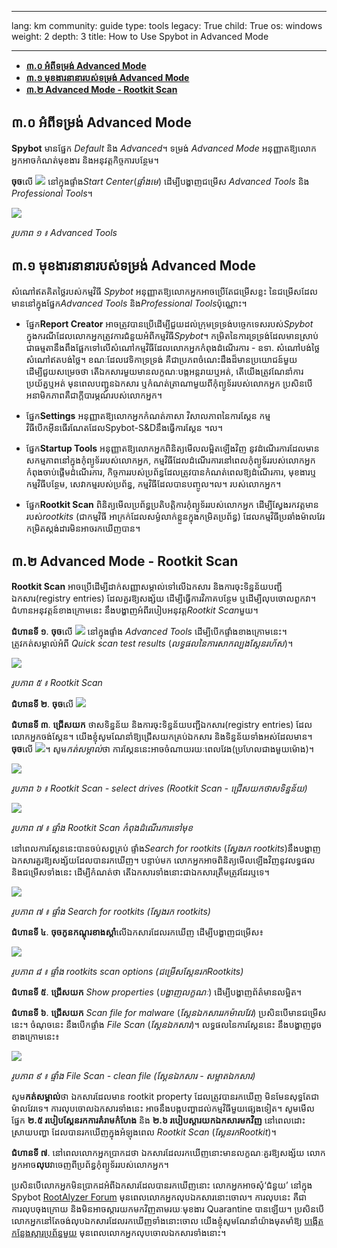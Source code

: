 

---

lang: km
community: guide
type: tools
legacy: True
child: True
os: windows
weight: 2
depth: 3
title: How to Use Spybot in Advanced Mode

---

- [**៣.០ អំពីទម្រង់ Advanced Mode**](#3.0)
- [**៣.១ មុខងារនានារបស់ទម្រង់ Advanced Mode**](#3.1)
- [**៣.២ Advanced Mode - Rootkit Scan**](#3.2)


<a name="3.0"></a>
## ៣.០ អំពីទម្រង់ Advanced Mode ##

**Spybot** មានផ្នែក *Default* និង *Advanced*។ ទម្រង់ *Advanced Mode* អនុញ្ញាតឱ្យលោកអ្នកអាចកំណត់មុខងារ និងអនុវត្តកិច្ចការបន្ថែម។

**ចុច**លើ ![](/sbox/screen/spybot-en-1/16.png) នៅក្នុងផ្ទាំង*Start Center*(*ផ្ទាំងមេ*) ដើម្បីបង្ហាញជម្រើស *Advanced Tools* និង *Professional Tools*។

![](/sbox/screen/spybot-en-1/15a.png)

*រូបភាព ១ ៖ Advanced Tools*


<a name="3.1"></a>
## ៣.១ មុខងារនានារបស់ទម្រង់ Advanced Mode ## 

សំណៅឥតគិតថ្លៃរបស់កម្មវិធី *Spybot* អនុញ្ញាតឱ្យលោកអ្នកអាចប្រើតែជម្រើសខ្លះ នៃជម្រើសដែលមាននៅក្នុងផ្នែក*Advanced Tools* និង*Professional Tools*ប៉ុណ្ណោះ។

- ផ្នែក**Report Creator** អាចត្រូវបានប្រើដើម្បីជួយដល់ក្រុមទ្រទ្រង់បច្ចេកទេសរបស់*Spybot* ក្នុងករណីដែលលោកអ្នកត្រូវការជំនួយអំពីកម្មវិធី*Spybot*។ កម្រិតនៃការទ្រទ្រង់ដែលមានស្រាប់ ជាធម្មតានឹងពឹងផ្អែកទៅលើសំណៅកម្មវិធីដែលលោកអ្នកកំពុងដំណើរការ - ឧទា. សំណៅបង់ថ្លៃ សំណៅឥតបង់ថ្លៃ។ ខណៈដែលវេទិកាទ្រទ្រង់ គឺជាប្រភពចំណេះដឹងដ៏មានប្រយោជន៍មួយ ដើម្បីជួយសម្រេចថា តើឯកសារមួយមានលក្ខណៈបង្កអន្តរាយឬអត់, តើយើងត្រូវណែនាំការប្រយ័ត្នឬអត់ មុនពេលបញ្ជូនឯកសារ ឬកំណត់ត្រាណាមួយពីកុំព្យូទ័ររបស់លោកអ្នក ប្រសិនបើអនាមិកភាពគឺជាក្តីបារម្ភណ៍របស់លោកអ្នក។

- ផ្នែក**Settings** អនុញ្ញាតឱ្យលោកអ្នកកំណត់ភាសា វិសាលភាពនៃការស្គែន កម្មវិធីបើកអ៊ីនធើរណែតដែលSpybot-S&Dនឹងធ្វើការស្គែន ។ល។

- ផ្នែក**Startup Tools** អនុញ្ញាតឱ្យលោកអ្នកពិនិត្យមើលលម្អិតឡើងវិញ នូវដំណើរការដែលមានសកម្មភាពនៅក្នុងកុំព្យូទ័ររបស់លោកអ្នក,   កម្មវិធីដែលដំណើរការនៅពេលកុំព្យូទ័ររបស់លោកអ្នកកំពុងចាប់ផ្តើមដំណើរការ,   កិច្ចការរបស់ប្រព័ន្ធដែលត្រូវបានកំណត់ពេលឱ្យដំណើរការ,  មុខងារឬកម្មវិធីបន្ថែម, សេវាកម្មរបស់ប្រព័ន្ធ, កម្មវិធីដែលបានបញ្ចូល។ល។ របស់លោកអ្នក។ 
 
- ផ្នែក**Rootkit Scan** ពិនិត្យមើលប្រព័ន្ធប្រតិបត្តិការកុំព្យូទ័ររបស់លោកអ្នក ដើម្បីស្វែងរកវត្តមានរបស់*rootkits* (ជាកម្មវិធី         អាក្រក់ដែលសម្ងំលាក់ខ្លួនក្នុងកម្រិតប្រព័ន្ធ) ដែលកម្មវិធីប្រឆាំងម៉ាលវែរកម្រិតស្តង់ដារមិនអាចរកឃើញបាន។

<a name="3.2"></a>
## ៣.២ Advanced Mode - Rootkit Scan ##

**Rootkit Scan** អាចប្រើដើម្បីដាក់សញ្ញាសម្គាល់ទៅលើឯកសារ និងការចុះទិន្នន័យបញ្ជីឯកសារ(registry entries) ដែលគួរឱ្យសង្ស័យ ដើម្បីធ្វើការវិភាគបន្ថែម ឬដើម្បីលុបចោលពួកវា។ ជំហានអនុវត្តន៍ខាងក្រោមនេះ នឹងបង្ហាញអំពីរបៀបអនុវត្ត*Rootkit Scan*មួយ។

**ជំហានទី ១**. **ចុច**លើ ![](/sbox/screen/spybot-en-1/61.png) នៅក្នុងផ្ទាំង *Advanced Tools* ដើម្បីបើកផ្ទាំងខាងក្រោមនេះ។ ត្រូវកត់សម្គាល់អំពី *Quick scan test results* (*លទ្ធផលនៃការសាកល្បងស្គែនរហ័ស*)។

![](/sbox/screen/spybot-en-1/57.png)

*រូបភាព ៥ ៖ Rootkit Scan*

**ជំហានទី ២**. **ចុច**លើ ![](/sbox/screen/spybot-en-1/58.png)

**ជំហានទី ៣**. **ជ្រើសយក** ថាសទិន្នន័យ និងការចុះទិន្នន័យបញ្ជីឯកសារ(registry entries) ដែលលោកអ្នកចង់ស្គែន។ យើងខ្ញុំសូមណែនាំឱ្យជ្រើសយកគ្រប់ឯកសារ និងទិន្នន័យទាំងអស់ដែលមាន។ **ចុច**លើ ![](/sbox/screen/spybot-en-1/04.png)។ សូម*កត់សម្គាល់*ថា ការស្គែននេះអាចចំណាយរយៈពេលវែង(ប្រហែលជាងមួយម៉ោង)។

![](/sbox/screen/spybot-en-1/59.png)

*រូបភាព ៦ ៖ Rootkit Scan - select drives (Rootkit Scan - ជ្រើសយកថាសទិន្នន័យ)*

![](/sbox/screen/spybot-en-1/60.png)

*រូបភាព ៧ ៖ ផ្ទាំង Rootkit Scan កំពុងដំណើរការទៅមុខ*

នៅពេលការស្គែននេះបានចប់សព្វគ្រប់  ផ្ទាំង*Search for rootkits* (*ស្វែងរក rootkits*)នឹងបង្ហាញឯកសារគួរឱ្យសង្ស័យដែលបានរកឃើញ។ បន្ទាប់មក លោកអ្នកអាចពិនិត្យមើលឡើងវិញនូវលទ្ធផល និងជម្រើសទាំងនេះ ដើម្បីកំណត់ថា តើឯកសារទាំងនោះជាឯកសារត្រឹមត្រូវដែរឬទេ។

![](/sbox/screen/spybot-en-1/62.png)

*រូបភាព ៧ ៖ ផ្ទាំង Search for rootkits (ស្វែងរក rootkits)*

**ជំហានទី ៤**. **ចុចកូនកណ្តុរខាងស្តាំ**លើឯកសារដែលរកឃើញ ដើម្បីបង្ហាញជម្រើស៖

![](/sbox/screen/spybot-en-1/63.png)

*រូបភាព ៨ ៖ ផ្ទាំង rootkits scan options (ជម្រើសស្គែនរកRootkits)*

**ជំហានទី ៥**. **ជ្រើសយក** *Show properties* (*បង្ហាញលក្ខណៈ*) ដើម្បីបង្ហាញព័ត៌មានលម្អិត។

**ជំហានទី ៦**. **ជ្រើសយក** *Scan file for malware* (*ស្គែនឯកសាររកម៉ាលវែរ*) ប្រសិនបើមានជម្រើសនេះ។ ចំណុចនេះ នឹងបើកផ្ទាំង *File Scan* (*ស្គែនឯកសារ*)។ លទ្ធផលនៃការស្គែននេះ នឹងបង្ហាញដូចខាងក្រោមនេះ៖ 

![](/sbox/screen/spybot-en-1/64.png)

*រូបភាព ៩ ៖ ផ្ទាំង File Scan - clean file (ស្គែនឯកសារ - សម្អាតឯកសារ)*

សូម**កត់សម្គាល់**ថា ឯកសារដែលមាន rootkit property ដែលត្រូវបានរកឃើញ មិនមែនសុទ្ធតែជាម៉ាលវែរទេ។ ការលុបចោលឯកសារទាំងនេះ អាចនឹងបង្កបញ្ហាដល់កម្មវិធីមួយផ្សេងទៀត។ សូមមើលផ្នែក **២.៥ របៀបស្គែនរកការគំរាមកំហែង** និង **២.៦ របៀបស្តារយកឯកសារមកវិញ** នៅពេលដោះស្រាយបញ្ហា ដែលបានរកឃើញក្នុងអំឡុងពេល *Rootkit Scan* (*ស្គែនរកRootkit*)។

**ជំហានទី ៧**. នៅពេលលោកអ្នកប្រាកដថា ឯកសារដែលរកឃើញនោះមានលក្ខណៈគួរឱ្យសង្ស័យ លោកអ្នកអាច**លុប**វាចេញពីប្រព័ន្ធកុំព្យូទ័ររបស់លោកអ្នក។

ប្រសិនបើលោកអ្នកមិនប្រាកដអំពីឯកសារដែលបានរកឃើញនោះ លោកអ្នកអាចសុំ‘ជំនួយ’ នៅក្នុង Spybot [RootAlyzer Forum](http://forums.spybot.info/forumdisplay.php?f=46) មុនពេលលោកអ្នកលុបឯកសារនោះចោល។ ការលុបនេះ គឺជាការលុបចុងក្រោយ និងមិនអាចស្តារយកមកវិញតាមរយៈមុខងារ Quarantine បានឡើយ។ ប្រសិនបើលោកអ្នកនៅតែចង់លុបឯកសារដែលរកឃើញទាំងនោះចោល យើងខ្ញុំសូមណែនាំយ៉ាងមុតមាំឱ្យ [បង្កើតកន្លែងស្តារប្រព័ន្ធមួយ](http://windows.microsoft.com/en-us/windows/system-restore-faq) មុនពេលលោកអ្នកលុបចោលឯកសារទាំងនោះ។


